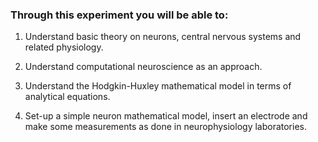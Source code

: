 ### Through this experiment you will be able to:

1. Understand basic theory on neurons, central nervous systems and related physiology.

2. Understand computational neuroscience as an approach.

3. Understand the Hodgkin-Huxley mathematical model in terms of analytical equations.

4. Set-up a simple neuron mathematical model, insert an electrode and make some measurements as done in  neurophysiology laboratories.
